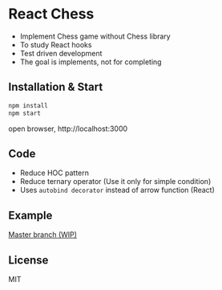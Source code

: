 # React Chess

- Implement Chess game without Chess library
- To study React hooks
- Test driven development
- The goal is implements, not for completing

## Installation & Start

```bash
npm install
npm start
```

open browser, http://localhost:3000

## Code

- Reduce HOC pattern
- Reduce ternary operator (Use it only for simple condition)
- Uses `autobind decorator` instead of arrow function (React)

## Example

[Master branch (WIP)](https://jsveron23-react-chess.herokuapp.com/)

## License

MIT
